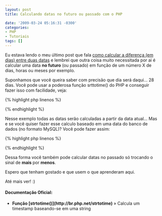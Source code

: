 ```yaml
---
layout: post
title: Calculando datas no futuro ou passado com o PHP

date: '2009-03-24 05:16:31 -0300'
categories:
- PHP
- Tutoriais
tags: []
---
```

Eu estava lendo o meu último post que fala [como calcular a diferença (em dias) entre duas datas](/calculando-a-diferenca-em-dias-entre-duas-datas) e lembrei que outra coisa muito necessitada por ai é calcular uma data <strong>no futuro</strong> (ou passado) em função de um número X de dias, horas ou meses por exemplo.

Suponhamos que você queira saber com precisão que dia será daqui... 28 dias. Você pode usar a poderosa função srttotime() do PHP e conseguir fazer isso com facilidade, veja:


{% highlight php linenos %}
<?php
/*
* Calculando datas no futuro com o PHP
* /
*/

// Calcula a data daqui 3 dias
$timestamp = strtotime("+3 days");
// Exibe o resultado
echo date('d/m/Y H:i', $timestamp); // 27/03/2009 05:02

echo "";

// Calcula uma data daqui 8 dias e 1 mês
$timestamp = strtotime("+1 month 8 days");
// Exibe o resultado
echo date('d/m/Y H:i', $timestamp); // 04/05/2009 05:02

echo "";

// Calcula uma data daqui 1 hora
$timestamp = strtotime("+1 hour");
// Exibe o resultado
echo date('d/m/Y H:i', $timestamp); // 24/03/2009 06:02

?>
{% endhighlight %}

Nesse exemplo todas as datas serão calculadas a partir da data atual... Mas e se você quiser fazer esse calculo baseado em uma data do banco de dados (no formato MySQL)? Você pode fazer assim:


{% highlight php linenos %}
<?php
/*
* Calculando datas no futuro com o PHP a partir de datas definidas
* /
*/

// Pega a data que está salva no banco de dados
$data = '2009-05-20 06:34:00';

// Calcula a data daqui 3 dias
$timestamp = strtotime($data . "+3 days");
 // O valor passado para o strtotime() seria: 2009-05-20 06:34:00 +3 days

// Exibe o resultado
echo date('d/m/Y H:i', $timestamp); // 23/05/2009 06:34

echo "";

// Calcula uma data daqui 2 dias e 2 mêses
$timestamp = strtotime($data . "+2 months 2 days");
// Exibe o resultado
echo date('d/m/Y H:i', $timestamp); // 22/07/2009 06:34

echo "";

// Calcula uma data daqui 1 hora
$timestamp = strtotime($data . "+1 hour");
// Exibe o resultado
echo date('d/m/Y H:i', $timestamp); // 20/05/2009 07:34

?>
{% endhighlight %}

Dessa forma você também pode calcular datas no passado só trocando o sinal de <strong>mais </strong>por <strong>menos</strong>.

Espero que tenham gostado e que usem o que aprenderam aqui.

Até mais ver! :)

<h4>Documentação Oficial:</h4>
<ul>
<li><strong>Função [strtotime()](http://br.php.net/strtotime)</strong> » Calcula um timestamp baseando-se em uma string</li>
</ul>
